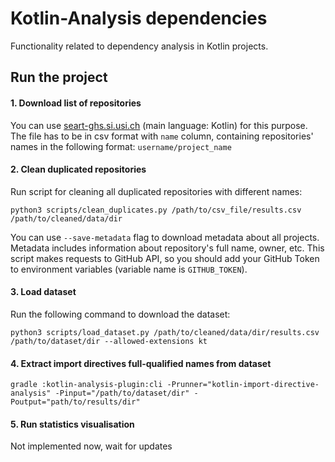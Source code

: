 # Kotlin-Analysis dependencies

Functionality related to dependency analysis in Kotlin projects.

## Run the project

#### 1. Download list of repositories

You can use [seart-ghs.si.usi.ch]( https://seart-ghs.si.usi.ch/) (main language: Kotlin) for this purpose. The file has
to be in csv format with ```name``` column, containing repositories' names in the following
format: ```username/project_name```

#### 2. Clean duplicated repositories

Run script for cleaning all duplicated repositories with different names:

``` shell script
python3 scripts/clean_duplicates.py /path/to/csv_file/results.csv /path/to/cleaned/data/dir
```

You can use ```--save-metadata``` flag to download metadata about all projects. Metadata includes information about
repository's full name, owner, etc. This script makes requests to GitHub API, so you should add your GitHub Token to
environment variables (variable name is ```GITHUB_TOKEN```).

#### 3. Load dataset

Run the following command to download the dataset:

``` 
python3 scripts/load_dataset.py /path/to/cleaned/data/dir/results.csv /path/to/dataset/dir --allowed-extensions kt
```

#### 4. Extract import directives full-qualified names from dataset

``` 
gradle :kotlin-analysis-plugin:cli -Prunner="kotlin-import-directive-analysis" -Pinput="/path/to/dataset/dir" -Poutput="path/to/results/dir"
```

#### 5. Run statistics visualisation

Not implemented now, wait for updates